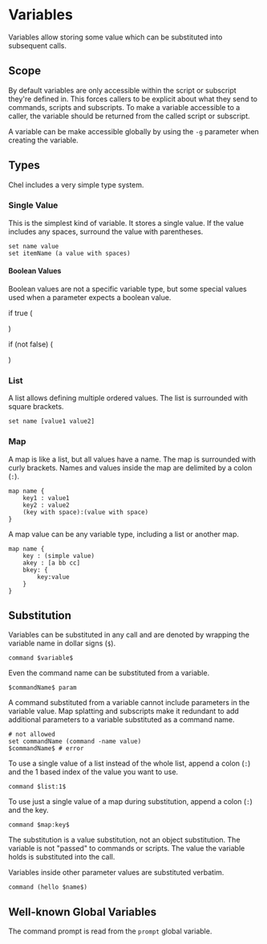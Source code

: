 # Variables #

Variables allow storing some value which can be substituted into subsequent calls.

## Scope ##

By default variables are only accessible within the script or subscript they're defined in. This forces callers to be explicit about what they send to commands, scripts and subscripts. To make a variable accessible to a caller, the variable should be returned from the called script or subscript.

A variable can be make accessible globally by using the `-g` parameter when creating the variable.

## Types ##

Chel includes a very simple type system.

### Single Value ###

This is the simplest kind of variable. It stores a single value. If the value includes any spaces, surround the value with parentheses.

    set name value
    set itemName (a value with spaces)

#### Boolean Values ####

Boolean values are not a specific variable type, but some special values used when a parameter expects a boolean value.

if true (

)

if (not false) (
    
)

### List ###

A list allows defining multiple ordered values. The list is surrounded with square brackets.

    set name [value1 value2]

### Map ###

A map is like a list, but all values have a name. The map is surrounded with curly brackets. Names and values inside the map are delimited by a colon (`:`).

    map name {
        key1 : value1
        key2 : value2
        (key with space):(value with space)
    }

A map value can be any variable type, including a list or another map.

    map name {
        key : (simple value)
        akey : [a bb cc]
        bkey: {
            key:value
        }
    }

## Substitution ##

Variables can be substituted in any call and are denoted by wrapping the variable name in dollar signs (`$`).

    command $variable$

Even the command name can be substituted from a variable.

    $commandName$ param

A command substituted from a variable cannot include parameters in the variable value. Map splatting and subscripts make it redundant to add additional parameters to a variable substituted as a command name.

    # not allowed
    set commandName (command -name value)
    $commandName$ # error

To use a single value of a list instead of the whole list, append a colon (`:`) and the 1 based index of the value you want to use.

    command $list:1$

To use just a single value of a map during substitution, append a colon (`:`) and the key.

    command $map:key$

The substitution is a value substitution, not an object substitution. The variable is not "passed" to commands or scripts. The value the variable holds is substituted into the call.

Variables inside other parameter values are substituted verbatim.

    command (hello $name$)

## Well-known Global Variables ##

The command prompt is read from the `prompt` global variable.
